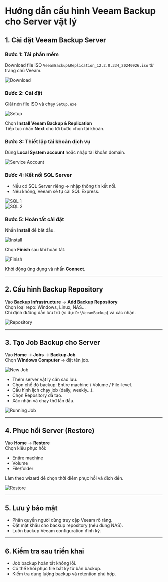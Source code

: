# Hướng dẫn cấu hình Veeam Backup cho Server vật lý

## 1. Cài đặt Veeam Backup Server

### Bước 1: Tải phần mềm
Download file ISO `VeeamBackup&Replication_12.2.0.334_20240926.iso` từ trang chủ Veeam.

![Download](media/image1.png)

### Bước 2: Cài đặt
Giải nén file ISO và chạy `Setup.exe`

![Setup](media/image2.png)

Chọn **Install Veeam Backup & Replication**  
Tiếp tục nhấn **Next** cho tới bước chọn tài khoản.

### Bước 3: Thiết lập tài khoản dịch vụ
Dùng **Local System account** hoặc nhập tài khoản domain.

![Service Account](media/image3.png)

### Bước 4: Kết nối SQL Server
- Nếu có SQL Server riêng → nhập thông tin kết nối.  
- Nếu không, Veeam sẽ tự cài SQL Express.

![SQL 1](media/image4.png)  
![SQL 2](media/image5.png)

### Bước 5: Hoàn tất cài đặt
Nhấn **Install** để bắt đầu.  

![Install](media/image6.png)

Chọn **Finish** sau khi hoàn tất.  

![Finish](media/image7.png)

Khởi động ứng dụng và nhấn **Connect**.

---

## 2. Cấu hình Backup Repository

Vào **Backup Infrastructure** → **Add Backup Repository**  
Chọn loại repo: Windows, Linux, NAS…  
Chỉ định đường dẫn lưu trữ (ví dụ: `D:\VeeamBackup`) và xác nhận.

![Repository](media/image8.png)

---

## 3. Tạo Job Backup cho Server

Vào **Home** → **Jobs** → **Backup Job**  
Chọn **Windows Computer** → đặt tên job.

![New Job](media/image9.png)

- Thêm server vật lý cần sao lưu.  
- Chọn chế độ backup: Entire machine / Volume / File-level.  
- Cấu hình lịch chạy job (daily, weekly…).  
- Chọn Repository đã tạo.  
- Xác nhận và chạy thử lần đầu.

![Running Job](media/image10.png)

---

## 4. Phục hồi Server (Restore)

Vào **Home** → **Restore**  
Chọn kiểu phục hồi:  
- Entire machine  
- Volume  
- File/folder  

Làm theo wizard để chọn thời điểm phục hồi và đích đến.

![Restore](media/image11.png)

---

## 5. Lưu ý bảo mật

- Phân quyền người dùng truy cập Veeam rõ ràng.  
- Đặt mật khẩu cho backup repository (nếu dùng NAS).  
- Luôn backup Veeam configuration định kỳ.

---

## 6. Kiểm tra sau triển khai

- Job backup hoàn tất không lỗi.  
- Có thể khôi phục file bất kỳ từ bản backup.  
- Kiểm tra dung lượng backup và retention phù hợp.
